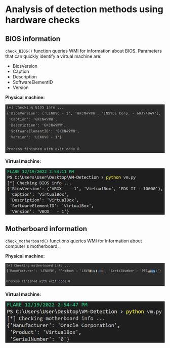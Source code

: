 # Analysis of detection methods using hardware checks

## BIOS information 

`check_BIOS()` function queries WMI for information about BIOS. Parameters that can quickly identify a virtual
machine are:
* BiosVersion
* Caption
* Description
* SoftwareElementID
* Version

**Physical machine:**

![check_BIOS() on windows](images/bios_win.png)

**Virtual machine:**

![check_BIOS()on vm](images/bios_vm.png)


## Motherboard information

`check_motherboard()` functions queries WMI for information about computer's motherboard.


**Physical machine:**

![check_motherboard() on windows](images/motherboard_win.png)

**Virtual machine:**

![check_motherboard() on vm](images/motherboard_vm.png)
